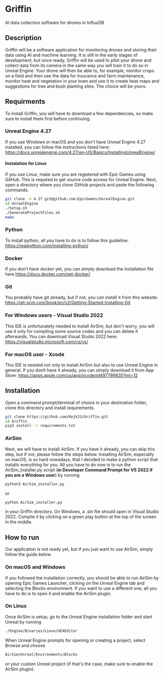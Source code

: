 # Griffin
AI data collection software for drones in InfluxDB

## Description
Griffin will be a software application for monitoring drones and storing their data using AI and machine learning. It is still in the early stages of development, but once ready, Griffin will be used to pilot your drone and collect data from its camera in the same way you will train it to do so in Unreal Engine. Your drone will then be able to, for example, monitor crops on a field and then use the data for insurance and farm maintenance, monitor heat and vegetation in your town and use it to create heat maps and suggestions for tree and bush planting sites. The choice will be yours.

## Requirments 
To install Griffin, you will have to download a few dependencies, so make sure to install them first before continuing.

### Unreal Engine 4.27
If you use Windows or macOS and you don't have Unreal Engine 4.27 installed, you can follow the instructions listed here: https://docs.unrealengine.com/4.27/en-US/Basics/InstallingUnrealEngine/

#### Instalation for Linux
If you use Linux, make sure you are registered with Epic Games using GitHub. This is required to get source code access for Unreal Engine. Next, open a directory where you clone GitHub projects and paste the following commands.
```bash
git clone -b 4.27 git@github.com:EpicGames/UnrealEngine.git 
cd UnrealEngine 
./Setup.sh 
./GenerateProjectFiles.sh 
make
```

### Python 
To install python, all you have to do is to follow this guideline: https://realpython.com/installing-python/

### Docker
If you don't have docker yet, you can simply download the installation file here https://docs.docker.com/get-docker/

### Git
You probably have git already, but if not, you can install it from this website: 
https://git-scm.com/book/en/v2/Getting-Started-Installing-Git

### For Windows users - Visual Studio 2022
This IDE is unfortunately needed to install AirSim, but don't worry, you will use it only for compiling some source codes and you can delete it afterwards. You can download Visual Studio 2022 here: https://visualstudio.microsoft.com/cs/vs/

### For macOS user - Xcode
This IDE is needed not only to install AirSim but also to use Unreal Engine in general. If you don!t have it already, you can simply download it from App Store: https://apps.apple.com/us/app/xcode/id497799835?mt=12

 ## Installation 
Open a command prompt/terminal of choice in your destination folder, clone this directory and install requirements.
```bash
git clone https://github.com/Kejk23/Griffin.git
cd Griffin
pip3 install -r requirements.txt
```

### AirSim
Next, we will have to install AirSim. If you have it already, you can skip this step, but if not, please follow the steps below. Installing AirSim, especially on macOS, is so hard nowadays, that I decided to make a python script that installs everything for you. All you have to do now is to run the AirSim_Installer.py script (**in Developer Command Prompt for VS 2022 if you are a Windows user**) by running
```bash
python3 AirSim_installer.py
```
or
```bash
python AirSim_installer.py
```
in your Griffin directory. On Windows, a .sln file should open in Visual Studio 2022. Compile it by clicking on a green play button at the top of the screen in the middle.

## How to run
Our application is not ready yet, but if you just want to use AirSim, simply follow the guide below. 

### On macOS and Windows
If you followed the installation correctly, you should be able to run AirSim by opening Epic Games Launcher, clicking on the Unreal Engine tab and selecting the Blocks environment. If you want to use a different one, all you have to do is to open it and enable the AirSim plugin.

### On Linux

Once AirSim is setup, go to the Unreal Engine installation folder and start Unreal by running
```bash
./Engine/Binaries/Linux/UE4Editor
```
When Unreal Engine prompts for opening or creating a project, select Browse and choose
```bash
AirSim/Unreal/Environments/Blocks
```
or your custom Unreal project (if that's the case, make sure to enable the AirSim plugin).
